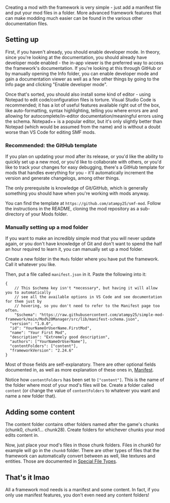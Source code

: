 Creating a mod with the framework is very simple - just add a manifest file and put your mod files in a folder. More advanced framework features that can make modding much easier can be found in the various other documentation files.

## Setting up

First, if you haven't already, you should enable developer mode. In theory, since you're looking at the documentation, you should already have developer mode enabled - the in-app viewer is the preferred way to access the framework's documentation. If you're looking at this through GitHub or by manually opening the Info folder, you can enable developer mode and gain a documentation viewer as well as a few other things by going to the Info page and clicking "Enable developer mode".

Once that's sorted, you should also install some kind of editor - using Notepad to edit code/configuration files is torture. Visual Studio Code is recommended; it has a lot of useful features available right out of the box, like auto-formatting, syntax highlighting, telling you where errors are and allowing for autocomplete/in-editor documentation/meaningful errors using the schema. Notepad++ is a popular editor, but it's only slightly better than Notepad (which would be assumed from the name) and is without a doubt worse than VS Code for editing SMF mods.

### Recommended: the GitHub template

If you plan on updating your mod after its release, or you'd like the ability to quickly set up a new mod, or you'd like to collaborate with others, or you'd like to track your changes for easy debugging, there's a GitHub template for mods that handles everything for you - it'll automatically increment the version and generate changelogs, among other things.

The only prerequisite is knowledge of Git/GitHub, which is generally something you should have when you're working with mods anyway.

You can find the template at `https://github.com/atampy25/smf-mod`. Follow the instructions in the README, cloning the mod repository as a sub-directory of your Mods folder.

### Manually setting up a mod folder

If you want to make an incredibly simple mod that you will never update again, or you don't have knowledge of Git and don't want to spend the half an hour required to learn it, you can manually set up a mod folder.

Create a new folder in the `Mods` folder where you have put the framework. Call it whatever you like.

Then, put a file called `manifest.json` in it. Paste the following into it:

```jsonc
{
	// This $schema key isn't *necessary*, but having it will allow you to automatically
	// see all the available options in VS Code and see documentation for them just by
	// hovering, so you don't need to refer to the Manifest page too often.
	"$schema": "https://raw.githubusercontent.com/atampy25/simple-mod-framework/main/Mod%20Manager/src/lib/manifest-schema.json",
  "version": "1.0.0",
  "id": "YourNameOrUserName.FirstMod",
  "name": "Your First Mod",
  "description": "Extremely good description",
  "authors": ["YourNameOrUserName"],
  "contentFolders": ["content"],
  "frameworkVersion": "2.24.6"
}
```

Most of those fields are self-explanatory. There are other optional fields documented in, as well as more explanation of these ones in, [Manifest](Manifest.md).

Notice how `contentFolders` has been set to `["content"]`. This is the name of the folder where most of your mod's files will be. Create a folder called `content` (or change the value of `contentFolders` to whatever you want and name a new folder that).

## Adding some content

The content folder contains other folders named after the game's chunks (chunk0, chunk1... chunk28). Create folders for whichever chunks your mod edits content in.

Now, just place your mod's files in those chunk folders. Files in chunk0 for example will go in the `chunk0` folder. There are other types of files that the framework can automatically convert between as well, like textures and entities. Those are documented in [Special File Types](<Special File Types.md>).

## That's it lmao

All a framework mod needs is a manifest and some content. In fact, if you only use manifest features, you don't even need any content folders!
